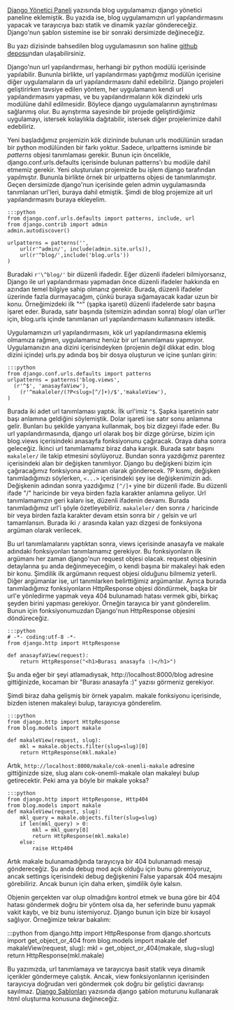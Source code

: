<!--
.. date: 2011-08-08 18:07:00
.. description: Django'da url yapıları nasıl düzenlenir? Django uygulamarınızın herbiri kendi url şemasını belirler. Site çapındaki url ayarları bunları bir araya getirir.
.. slug: url-mapping-ve-views
.. title: Django ile Blog Geliştirme - Url ve Görünüm
-->


[Django Yönetici Paneli](yonetici-paneli.html) yazısında blog uygulamamızı
django yönetici paneline eklemiştik. Bu yazıda ise, blog uygulamamızın url
yapılandırmasını yapacak ve tarayıcıya bazı statik ve dinamik yazılar
göndereceğiz. Django'nun şablon sistemine ise bir sonraki dersimizde değineceğiz. <!-- TEASER_END -->

Bu yazı dizisinde bahsedilen blog uygulamasının son haline [github
deposu][]ndan ulaşabilirsiniz.

Django'nun url yapılandırması, herhangi bir python modülü içerisinde
yapılabilir. Bununla birlikte, url yapılandırması yaptığımız modülün
içerisine diğer uygulamaların da url yapılandırmasını dahil edebiliriz.
Django projeleri geliştirirken tavsiye edilen yöntem, her uygulamanın
kendi url yapılandırmasını yapması, ve bu yapılandırmaların kök
dizindeki urls modülüne dahil edilmesidir. Böylece django
uygulamalarının ayrıştırılması sağlanmış olur. Bu ayrıştırma sayesinde
bir projede geliştirdiğimiz uygulamayı, istersek kolaylıkla dağıtabilir,
istersek diğer projelerimize dahil edebiliriz.

Yeni başladığımız projemizin kök dizininde bulunan urls modülünün
sıradan bir python modülünden bir farkı yoktur. Sadece, urlpatterns
isminde bir *patterns* objesi tanımlaması gerekir. Bunun için öncelikle,
django.conf.urls.defaults içerisinde bulunan patterns'ı bu modüle dahil
etmemiz gerekir. Yeni oluşturulan projemizde bu işlem django tarafından
yapılmıştır. Bununla birlikte örnek bir urlpatterns objesi de
tanımlanmıştır. Geçen dersimizde django'nun içerisinde gelen admin
uygulamasında tanımlanan url'leri, buraya dahil etmiştik. Şimdi de blog
projemize ait url yapılandırmasını buraya ekleyelim.

	:::python
	from django.conf.urls.defaults import patterns, include, url
	from django.contrib import admin
	admin.autodiscover()
	 
	urlpatterns = patterns('',
		url(r'^admin/', include(admin.site.urls)),
		url(r'^blog/',include('blog.urls'))
	)

Buradaki `r'\^blog/'` bir düzenli ifadedir. Eğer düzenli ifadeleri
bilmiyorsanız, Django ile url yapılandırması yapmadan önce düzenli
ifadeler hakkında en azından temel bilgiye sahip olmanız gerekir.
Burada, düzenli ifadeler üzerinde fazla durmayacağım, çünkü buraya
sığamayacak kadar uzun bir konu. Örneğimizdeki ilk "\^" (şapka işareti)
düzenli ifadelerde satır başına işaret eder. Burada, satır başında
(sitemizin adından sonra) blog/ olan url'ler için, blog.urls içinde
tanımlanan url yapılandırmasını kullanmasını istedik.

Uygulamamızın url yapılandırmasını, kök url yapılandırmasına eklemiş
olmamıza rağmen, uygulamamız henüz bir url tanımlaması yapmıyor.
Uygulamanızın ana dizini içerisindeyken (projenin değil dikkat edin.
blog dizini içinde) urls.py adında boş bir dosya oluşturun ve içine
şunları girin:

	:::python
	from django.conf.urls.defaults import patterns
	urlpatterns = patterns('blog.views',
	  (r'^$', 'anasayfaView'),
		(r'^makaleler/(?P<slug>[^/]+)/$','makaleView'),
	)

Burada iki adet url tanımlaması yaptık. İlk url'imiz `^$`. Şapka
işaretinin satır başı anlamına geldiğini söylemiştik. Dolar işareti ise
satır sonu anlamına gelir. Bunları bu şekilde yanyana kullanmak, boş biz
dizgeyi ifade eder. Bu url yapılandırmasında, django url olarak boş bir
dizge görürse, bizim için blog.views içerisindeki anasayfa fonksiyonunu
çağıracak. Oraya daha sonra geleceğiz. İkinci url tanımlamamız biraz
daha karışık. Burada satır başını `makaleler/` ile takip etmesini
söylüyoruz. Bundan sonra yazdığımız parentez içerisindeki alan bir
değişken tanımlıyor. Django bu değişkeni bizim için çağıracağımız
fonksiyona argüman olarak gönderecek. ?P kısmı, değişken tanımladığımızı
söylerken, `<...>` içerisindeki şey ise değişkenimizin adı. Değişkenin
adından sonra yazdığımız `[^/]+` yine bir düzenli ifade. Bu düzenli ifade
"/" haricinde bir veya birden fazla karakter anlamına geliyor. Url
tanımlamamızın geri kalanı ise, düzenli ifadenin devamı. Burada
tanımladığımız url'i şöyle özetleyebiliriz. `makaleler/` den sonra `/`
haricinde bir veya birden fazla karakter devam etsin sonra bir `/`
gelsin ve url tamamlansın. Burada iki `/` arasında kalan yazı dizgesi de
fonksiyona argüman olarak verilecek.

Bu url tanımlamalarını yaptıktan sonra, views içerisinde anasayfa ve
makale adındaki fonksiyonları tanımlamamız gerekiyor. Bu fonksiyonların
ilk argümanı her zaman django'nun request objesi olacak. request
objesinin detaylarına şu anda değinmeyeceğim, o kendi başına bir
makaleyi hak eden bir konu. Şimdilik ilk argümanın request objesi
olduğunu bilmemiz yeterli. Diğer argümanlar ise, url tanımlarken
belirttiğimiz argümanlar. Ayrıca burada tanımladığımız fonksiyonların
HttpResponse objesi döndürmek, başka bir url'e yönledirme yapmak veya
404 bulunamadı hatası vermek gibi, birkaç şeyden birini yapması
gerekiyor. Örneğin tarayıca bir yanıt gönderelim. Bunun için
fonksiyonumuzdan Django'nun HttpResponse objesini döndüreceğiz.

	:::python
	# -*- coding:utf-8 -*-
	from django.http import HttpResponse

	def anasayfaView(request):
		return HttpResponse("<h1>Burası anasayfa :)</h1>")

Şu anda eğer bir şeyi atlamadıysak, http://localhost:8000/blog adresine
gittiğinizde, kocaman bir "Burası anasayfa :)" yazısı görmeniz
gerekiyor.

Şimdi biraz daha gelişmiş bir örnek yapalım. makale fonksiyonu
içerisinde, bizden istenen makaleyi bulup, tarayıcıya gönderelim.

	:::python
	from django.http import HttpResponse
	from blog.models import makale

	def makaleView(request, slug):
		mkl = makale.objects.filter(slug=slug)[0]
		return HttpResponse(mkl.makale)

Artık, `http://localhost:8000/makale/cok-onemli-makale` adresine
gittiğinizde size, slug alanı cok-onemli-makale olan makaleyi bulup
getirecektir. Peki ama ya böyle bir makale yoksa?

	:::python
	from django.http import HttpResponse, Http404
	from blog.models import makale
	def makaleView(request, slug):
		mkl_query = makale.objects.filter(slug=slug)
		if len(mkl_query) > 0:
			mkl = mkl_query[0]
			return HttpResponse(mkl.makale)
		else:
			raise Http404

Artık makale bulunamadığında tarayıcıya bir 404 bulunamadı mesajı
göndereceğiz. Şu anda debug mod açık olduğu için bunu göremiyoruz, ancak
settings içerisindeki debug değişkenini False yaparsak 404 mesajını
görebiliriz. Ancak bunun için daha erken, şimdilik öyle kalsın.

Objenin gerçekten var olup olmadığını kontrol etmek ve buna göre bir 404
hatası göndermek doğru bir yöntem olsa da, her seferinde bunu yapmak
vakit kaybı, ve biz bunu istemiyoruz. Django bunun için bize bir kısayol
sağlıyor. Örneğimize tekrar bakalım:

:::python
from django.http import HttpResponse
from django.shortcuts import get_object_or_404
from blog.models import makale
def makaleView(request, slug):
    mkl = get_object_or_404(makale, slug=slug)
    return HttpResponse(mkl.makale)

Bu yazımızda, url tanımlamaya ve tarayıcıya basit statik veya dinamik
içerikler göndermeye çalıştık. Ancak, view fonksiyonlarının içerisinden
tarayıcıya doğrudan veri göndermek çok doğru bir geliştici davranışı
sayılmaz. [Django Şablonları](template.html) yazısında django şablon moturunu
kullanarak html oluşturma konusuna değineceğiz.

  [github deposu]: https://github.com/yasar11732/django-blog